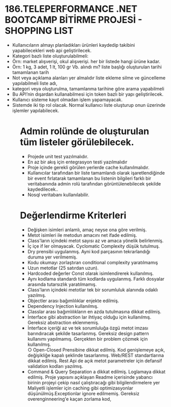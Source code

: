 
<h1>186.TELEPERFORMANCE .NET BOOTCAMP BİTİRME PROJESİ - SHOPPING LIST</h1>
<p>
<ul>
<li>Kullanıcıların almayı planladıkları ürünleri kaydedip takibini yapabilecekleri web api geliştirilecek.</li>
<li>Kategori bazlı liste oluşturulabilmeli:</li>
<li>Örn: market alışverişi, okul alışverişi. her bir listede hangi ürüne kadar.</li>
<li>Örn: 1 kg, 3 adet, 1 lt, 100 gr Vb. alındı mı? liste başlığı oluşturulan tarihi tamamlanan tarih</li>
<li>Not veya açıklama alanları yer almalıdır liste ekleme silme ve güncelleme yapılabilmeli liste adı,</li>
<li>kategori veya oluşturulma, tamamlanma tarihine göre arama yapabilmeli</li>
<li>Bu API’nin dışardan kullanabilmesi için token bazlı bir yapı geliştirilecek.</li>
<li>Kullanıcı sisteme kayıt olmadan işlem yapamayacak.</li>
<li>Sistemde iki tip rol olacak. Normal kullanıcı liste oluşturup onun üzerinde işlemler yapılabilecek.</li>
<ul>
</p>
<h1>Admin rolünde de oluşturulan tüm listeler görülebilecek.</h1>
<p>
<ul>
<li> Projede unit test yazılmalıdır.</li>
<li>En az bir akış için entegrasyon testi yazılmalıdır</li>
<li>Proje içinde gerekli görülen yerlerde cache kullanılmalıdır.</li>
<li>Kullanıcılar tarafından bir liste tamamlandı olarak işaretlendiğinde bir event fırlatarak tamamlanan bu
listenin bilgileri farklı bir veritabanında admin rolü tarafından görüntülenebilecek şekilde kaydedilecek..</li>
<li> Nosql veritabanı kullanılabilir.</li>
</p>
</ul>
<h1>Değerlendirme Kriterleri</h1>
<ul>
<p>
<li>Değişken isimleri anlamlı, amaç neyse ona göre verilmiş.</li>
<li>Metot isimleri ile metodun amacını net ifade edilmiş.</li>
<li>Class'ların içindeki metot sayısı az ve amaca yönelik belirlenmiş.</li>
<li>İç içe if ler olmayacak. Cyclomatic Complexity düşük tutulmuş.</li>
<li>Dry prensibi uygulanmış. Ayni kod parçasının tekrarlandığı duruma yer verilmemiş.</li>
<li>Kodu okumayı zorlaştıran conditional complexity yaratılmamış</li>
<li>Uzun metotlar (25 satırdan uzun).</li>
<li>Hardcoded değerler Const olarak isimlendirerek kullanılmış.</li>
<li>Aynı kodlama standardı tüm kodlarda uygulanmış. Farklı dosyalar arasında tutarsızlık
yaratılmamış.</li>
<li> Class'ların içindeki metotlar tek bir sorumluluk alanında odaklı yazılmış.</li>
<li> Objectler arası bağımlılıklar enjekte edilmiş.</li>
<li> Dependency Injection kullanılmış.</li>
<li> Classlar arası bağımlılıkların en azda tutulmasına dikkat edilmiş.</li>
<li> İnterface gibi abstraction lar ihtiyaç olduğu için kullanılmış. Gereksiz abstraction eklenmemiş.</li>
<li> İnterface içeriği az ve tek sorumluluğa özgü metot imzası barındıracak şekilde tasarlanmış. Gereksiz design
pattern kullanımı yapılmamış. Gerçekten bir problem çözmek için kullanılmış.</li>
○ Open-Closed Prensibine dikkat edilmiş. Kod genişlemeye açık, değişikliğe kapalı şeklinde
tasarlanmış. Web/REST standartlarına dikkat edilmiş. Rest Api de açık metot
parametreler için defansif validation kodları yazılmış.</li>
<li>Command & Query Separation a dikkat edilmiş. Loglamaya dikkat edilmiş. Proje yapısını
açıklayan Readme içerisinde yabancı birinin projeyi çekip nasıl çalıştıracağı gibi
bilgilendirmelere yer Maliyetli işlemler için caching gibi optimizasyonlar
düşünülmüş.Exceptionlar ignore edilmemiş. Gereksiz overenginneering'e kaçan zorlama kod,
</ul>
</p>
